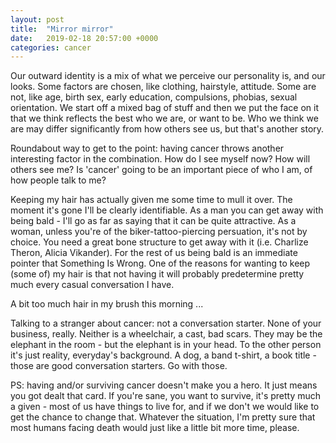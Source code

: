 ```yaml
---
layout: post
title:  "Mirror mirror"
date:   2019-02-18 20:57:00 +0000
categories: cancer
---
```

Our outward identity is a mix of what we perceive our personality is, and our looks.
Some factors are chosen, like clothing, hairstyle, attitude.  Some are not, like age, birth sex, early education, compulsions, phobias, sexual orientation.
We start off a mixed bag of stuff and then we put the face on it that we think reflects the best who we are, or want to be.  Who we think we are may differ significantly from how others see us, but that's another story.

Roundabout way to get to the point: having cancer throws another interesting factor in the combination.  How do I see myself now?  How will others see me?  Is 'cancer' going to be an important piece of who I am, of how people talk to me?

Keeping my hair has actually given me some time to mull it over.  The moment it's gone I'll be clearly identifiable.  As a man you can get away with being bald - I'll go as far as saying that it can be quite attractive. As a woman, unless you're of the biker-tattoo-piercing persuation, it's not by choice.  You need a great bone structure to get away with it (i.e. Charlize Theron, Alicia Vikander).  For the rest of us being bald is an immediate pointer that Something Is Wrong. One of the reasons for wanting to keep (some of) my hair is that not having it will probably predetermine pretty much every casual conversation I have.

A bit too much hair in my brush this morning ...

Talking to a stranger about cancer: not a conversation starter.  None of your business, really.  Neither is a wheelchair, a cast, bad scars.  They may be the elephant in the room - but the elephant is in your head. To the other person it's just reality, everyday's background.  A dog, a band t-shirt, a book title - those are good conversation starters. Go with those.

PS: having and/or surviving cancer doesn't make you a hero.  It just means you got dealt that card. If you're sane, you want to survive, it's pretty much a given - most of us have things to live for, and if we don't we would like to get the chance to change that. Whatever the situation, I'm pretty sure that most humans facing death would just like a little bit more time, please.
